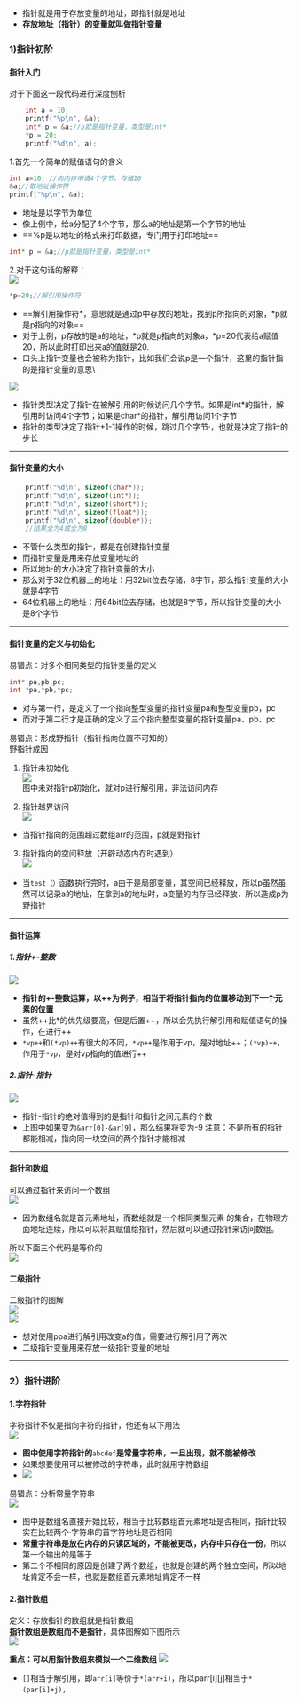 * 指针就是用于存放变量的地址，即指针就是地址
* **存放地址（指针）的变量就叫做指针变量**
### 1)指针初阶
#### 指针入门
对于下面这一段代码进行深度刨析
```c
	int a = 10;
	printf("%p\n", &a);
	int* p = &a;//p就是指针变量，类型是int*
	*p = 20;
	printf("%d\n", a);
```

1.首先一个简单的赋值语句的含义
```c
int a=10; //向内存申请4个字节，存储10
&a;//取地址操作符
printf("%p\n", &a);
```
* 地址是以字节为单位
* 像上例中，给a分配了4个字节，那么a的地址是第一个字节的地址
* ==%p是以地址的格式来打印数据，专门用于打印地址==

```c
int* p = &a;//p就是指针变量，类型是int*
```
2.对于这句话的解释：  
![](assets/08指针/file-20250107223615293.png)

```c
*p=20;//解引用操作符
```
* ==解引用操作符*，意思就是通过p中存放的地址，找到p所指向的对象，\*p就是p指向的对象==
* 对于上例，p存放的是a的地址，\*p就是p指向的对象a，\*p=20代表给a赋值20，所以此时打印出来a的值就是20.
* 口头上指针变量也会被称为指针，比如我们会说p是一个指针，这里的指针指的是指针变量的意思\

![](assets/08指针/file-20250125093023578.png)  
* 指针类型决定了指针在被解引用的时候访问几个字节。如果是int\*的指针，解引用时访问4个字节；如果是char\*的指针，解引用访问1个字节
* 指针的类型决定了指针+1-1操作的时候，跳过几个字节·，也就是决定了指针的步长
***
#### 指针变量的大小
```c
	printf("%d\n", sizeof(char*));
	printf("%d\n", sizeof(int*));
	printf("%d\n", sizeof(short*));
	printf("%d\n", sizeof(float*));
	printf("%d\n", sizeof(double*));
	//结果全为4或全为8
```
* 不管什么类型的指针，都是在创建指针变量
* 而指针变量是用来存放变量地址的
* 所以地址的大小决定了指针变量的大小
* 那么对于32位机器上的地址：用32bit位去存储，8字节，那么指针变量的大小就是4字节
* 64位机器上的地址：用64bit位去存储，也就是8字节，所以指针变量的大小是8个字节
 ***
 
#### 指针变量的定义与初始化
易错点：对多个相同类型的指针变量的定义
```c
int* pa,pb,pc;
int *pa,*pb,*pc;
```
* 对与第一行，是定义了一个指向整型变量的指针变量pa和整型变量pb，pc
* 而对于第二行才是正确的定义了三个指向整型变量的指针变量pa、pb、pc

易错点：形成野指针（指针指向位置不可知的）  
野指针成因
1. 指针未初始化  
![](assets/08指针/file-20250125094708311.png)  
图中未对指针p初始化，就对p进行解引用，非法访问内存

2. 指针越界访问  
![](assets/08指针/file-20250125095058232.png)    
* 当指针指向的范围超过数组arr的范围，p就是野指针

3. 指针指向的空间释放（开辟动态内存时遇到）  
![](assets/08指针/file-20250125095319665.png)  
* 当`test（）`函数执行完时，a由于是局部变量，其空间已经释放，所以p虽然虽然可以记录a的地址，在拿到a的地址时，a变量的内存已经释放，所以造成p为野指针
****

#### 指针运算
##### 1.指针+-整数
![](assets/08指针/file-20250125100926543.png)  
* **指针的+-整数运算，以++为例子，相当于将指针指向的位置移动到下一个元素的位置**
* 虽然++比\*的优先级要高，但是后置++，所以会先执行解引用和赋值语句的操作，在进行++
* `*vp++`和`(*vp)++`有很大的不同，`*vp++`是作用于vp，是对地址++；`(*vp)++`，作用于`*vp`，是对vp指向的值进行++

##### 2.指针-指针
![](assets/08指针/file-20250125102026509.png)  
* 指针-指针的绝对值得到的是指针和指针之间元素的个数
* 上图中如果变为`&arr[0]-&ar[9]`，那么结果将变为-9
注意：不是所有的指针都能相减，指向同一块空间的两个指针才能相减

****
#### 指针和数组
可以通过指针来访问一个数组  
![](assets/08指针/file-20250125104108526.png)  
* 因为数组名就是首元素地址，而数组就是一个相同类型元素·的集合，在物理方面地址连续，所以可以将其赋值给指针，然后就可以通过指针来访问数组。

所以下面三个代码是等价的  
![](assets/08指针/file-20250125104435839.png)  

#### 二级指针
二级指针的图解  
![](assets/08指针/file-20250125105316970.png)  
![](assets/08指针/file-20250125105555947.png)  
* 想对使用ppa进行解引用改变a的值，需要进行解引用了两次
* 二级指针变量用来存放一级指针变量的地址

****


### 2）指针进阶

#### 1.字符指针
字符指针不仅是指向字符的指针，他还有以下用法  
![](assets/08指针/file-20250128133853441.png)  
* **图中使用字符指针的**`abcdef`**是常量字符串，一旦出现，就不能被修改**
* 如果想要使用可以被修改的字符串，此时就用字符数组  
* ![](assets/08指针/file-20250128134348900.png)  

易错点：分析常量字符串  
![](assets/08指针/file-20250128134601503.png)  
* 图中是数组名直接开始比较，相当于比较数组首元素地址是否相同，指针比较实在比较两个·字符串的首字符地址是否相同
* **常量字符串是放在内存的只读区域的，不能被更改，内存中只存在一份**，所以第一个输出的是等于
* 第二个不相同的原因是创建了两个数组，也就是创建的两个独立空间，所以地址肯定不会一样，也就是数组首元素地址肯定不一样

#### 2.指针数组
定义：存放指针的数组就是指针数组  
**指针数组是数组而不是指针**，具体图解如下图所示  
![](assets/08指针/file-20250125110535238.png)  

**重点：可以用指针数组来模拟一个二维数组**
![](assets/08指针/file-20250125120313182.png)         
* `[]`相当于解引用，即`arr[i]`等价于`*(arr+i)`，所以parr\[i]\[j]相当于`*(par[i]+j)`，
